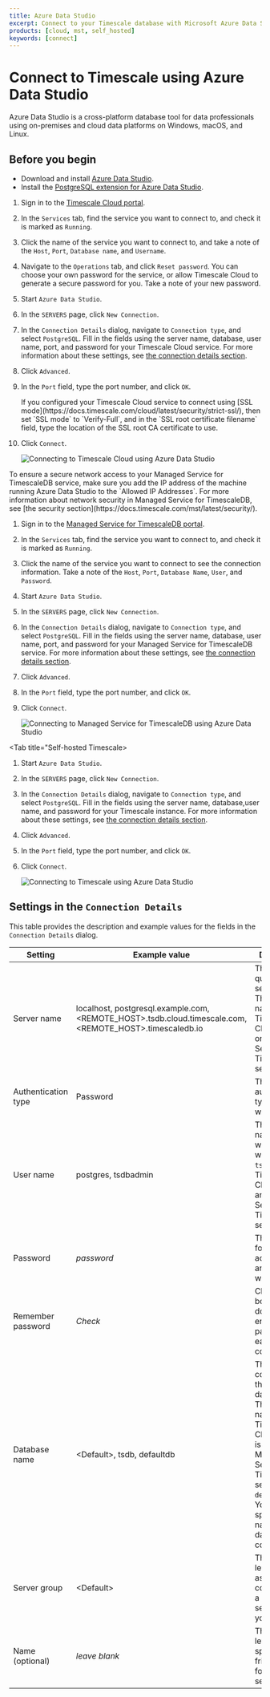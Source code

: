 ```yaml
---
title: Azure Data Studio
excerpt: Connect to your Timescale database with Microsoft Azure Data Studio
products: [cloud, mst, self_hosted]
keywords: [connect]
---
```


# Connect to Timescale using Azure Data Studio

Azure Data Studio is a cross-platform database tool for data professionals using
on-premises and cloud data platforms on Windows, macOS, and Linux.

## Before you begin

*   Download and install [Azure Data Studio][ms-azure-data-studio].
*   Install the [PostgreSQL extension for Azure Data Studio][postgresql-azure-data-studio].

<Tabs label="Connect to Timescale with Azure Data Studio">

<Tab title="Timescale Cloud">

<Procedure>

1.  Sign in to the [Timescale Cloud portal][tsc-portal].
1.  In the `Services` tab, find the service you want to connect to, and check
    it is marked as `Running`.
1.  Click the name of the service you want to connect to, and take a note
     of the `Host`, `Port`, `Database name`, and `Username`.
1.  Navigate to the `Operations` tab, and click `Reset password`. You can choose
    your own password for the service, or allow Timescale Cloud to generate a
    secure password for you. Take a note of your new password.
1.  Start `Azure Data Studio`.
1.  In the `SERVERS` page, click `New Connection`.
1.  In the `Connection Details` dialog, navigate to `Connection type`, and select `PostgreSQL`.
    Fill in the fields using the server name, database, user name, port, and password for your
    Timescale Cloud service. For more information about these settings, see
    [the connection details section][connection-details].
1.  Click `Advanced`.
1.  In the `Port` field, type the port number, and click `OK`.

    <Highlight type="note">
    If you configured your Timescale Cloud service to connect using
    [SSL mode](https://docs.timescale.com/cloud/latest/security/strict-ssl/), then set `SSL mode` to `Verify-Full`, and in the
    `SSL root certificate filename` field, type the location of the SSL root
    CA certificate to use.
    </Highlight>

1.  Click `Connect`.

    <img class="main-content__illustration"
    src="https://s3.amazonaws.com/assets.timescale.com/docs/images/timescale_cloud_connection_screen.png"
    alt="Connecting to Timescale Cloud using Azure Data Studio"/>

</Procedure>

</Tab>

<Tab title="Managed Service for TimescaleDB">

<Highlight type="important">
To ensure a secure network access to your Managed Service for TimescaleDB
service, make sure you add the IP address of the machine running Azure Data
Studio to the `Allowed IP Addresses`. For more information about network
security in Managed Service for TimescaleDB, see
[the security section](https://docs.timescale.com/mst/latest/security/).
</Highlight>

<Procedure>

1.  Sign in to the [Managed Service for TimescaleDB portal][mst-portal].
1.  In the `Services` tab, find the service you want to connect to, and check
    it is marked as `Running`.
1.  Click the name of the service you want to connect to see the connection
    information. Take a note of the `Host`, `Port`, `Database Name`, `User`, and
    `Password`.
1.  Start `Azure Data Studio`.
1.  In the `SERVERS` page, click `New Connection`.
1.  In the `Connection Details` dialog, navigate to `Connection type`, and select `PostgreSQL`.
    Fill in the fields using the server name, database, user name, port, and password for your
    Managed Service for TimescaleDB service. For more information about these settings, see
    [the connection details section][connection-details].
1.  Click `Advanced`.
1.  In the `Port` field, type the port number, and click `OK`.
1.  Click `Connect`.

    <img class="main-content__illustration"
    src="https://s3.amazonaws.com/assets.timescale.com/docs/images/mst_connection_screen.png"
    alt="Connecting to Managed Service for TimescaleDB using Azure Data
    Studio"/>

</Procedure>

</Tab>

<Tab title="Self-hosted Timescale>

<Procedure>

1.  Start `Azure Data Studio`.
1.  In the `SERVERS` page, click `New Connection`.
1.  In the `Connection Details` dialog, navigate to `Connection type`, and select `PostgreSQL`.
    Fill in the fields using the server name, database,user name, and password for your
    Timescale instance. For more information about these settings, see
    [the connection details section][connection-details].
1.  Click `Advanced`.
1.  In the `Port` field, type the port number, and click `OK`.
1.  Click `Connect`.

    <img class="maincontent__illustration"
    src="https://s3.amazonaws.com/assets.timescale.com/docs/images/local_remote_connection_screen.png"
    alt="Connecting to Timescale using Azure Data Studio"/>

</Procedure>

</Tab>

</Tabs>

## Settings in the `Connection Details`

This table provides the description and example values for the fields in the
`Connection Details` dialog.

|Setting|Example value|Description|
|-|-|-|
|Server name|localhost, postgresql.example.com, <REMOTE_HOST>.tsdb.cloud.timescale.com, <REMOTE_HOST>.timescaledb.io|The fully qualified server name. The host name of your Timescale Cloud service or Managed Service for TimescaleDB service.|
|Authentication type|Password|The authentication type to log in with|
|User name|postgres, tsdbadmin|The user name you want to log in with. Use `tsdbadmin` for Timescale Cloud service and Managed Service for TimescaleDB service|
|Password|*password*|The password for the account you are logging in with|
|Remember password|*Check*|Check this box if you don't want to enter the password each time you connect.|
|Database name|\<Default\>, tsdb, defaultdb|This option connnects to the default database. The database name for Timescale Cloud service is `tsdb` and for Managed Service for TimescaleDB service is `defaultdb`. You can also specify the name of the database to connect to.|
|Server group|\<Default\> |This option lets you assign this connection to a specific server group you create.|
|Name (optional)|*leave blank*|This option lets you specify a friendly name for your server|

[ms-azure-data-studio]: https://docs.microsoft.com/en-us/sql/azure-data-studio/download-azure-data-studio?view=sql-server-ver16#install-azure-data-studio
[postgresql-azure-data-studio]: https://docs.microsoft.com/en-us/sql/azure-data-studio/extensions/postgres-extension?view=sql-server-ver16
[tsc-portal]: https://console.cloud.timescale.com/
[mst-portal]: https://portal.managed.timescale.com
[connection-details]: /timescaledb/:currentVersion:/how-to-guides/connecting/azure-data-studio/#settings-in-the-connection-details
